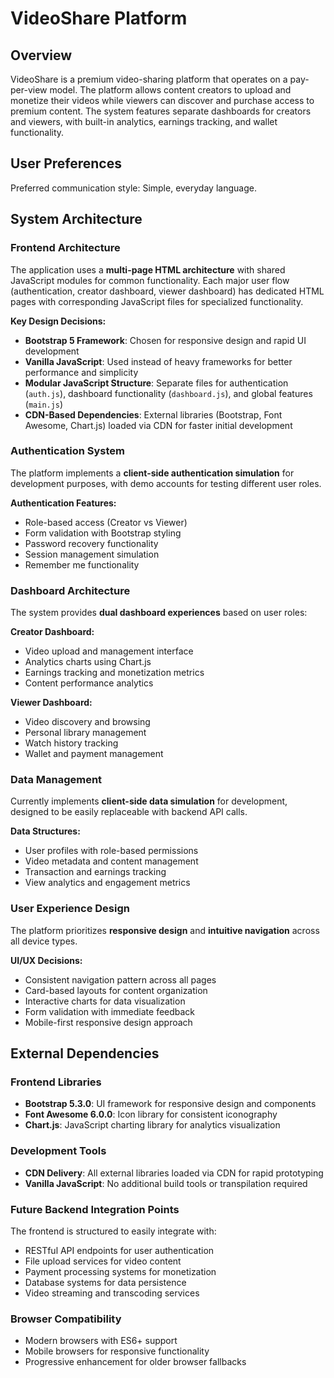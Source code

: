 # VideoShare Platform

## Overview

VideoShare is a premium video-sharing platform that operates on a pay-per-view model. The platform allows content creators to upload and monetize their videos while viewers can discover and purchase access to premium content. The system features separate dashboards for creators and viewers, with built-in analytics, earnings tracking, and wallet functionality.

## User Preferences

Preferred communication style: Simple, everyday language.

## System Architecture

### Frontend Architecture
The application uses a **multi-page HTML architecture** with shared JavaScript modules for common functionality. Each major user flow (authentication, creator dashboard, viewer dashboard) has dedicated HTML pages with corresponding JavaScript files for specialized functionality.

**Key Design Decisions:**
- **Bootstrap 5 Framework**: Chosen for responsive design and rapid UI development
- **Vanilla JavaScript**: Used instead of heavy frameworks for better performance and simplicity
- **Modular JavaScript Structure**: Separate files for authentication (`auth.js`), dashboard functionality (`dashboard.js`), and global features (`main.js`)
- **CDN-Based Dependencies**: External libraries (Bootstrap, Font Awesome, Chart.js) loaded via CDN for faster initial development

### Authentication System
The platform implements a **client-side authentication simulation** for development purposes, with demo accounts for testing different user roles.

**Authentication Features:**
- Role-based access (Creator vs Viewer)
- Form validation with Bootstrap styling
- Password recovery functionality
- Session management simulation
- Remember me functionality

### Dashboard Architecture
The system provides **dual dashboard experiences** based on user roles:

**Creator Dashboard:**
- Video upload and management interface
- Analytics charts using Chart.js
- Earnings tracking and monetization metrics
- Content performance analytics

**Viewer Dashboard:**
- Video discovery and browsing
- Personal library management
- Watch history tracking
- Wallet and payment management

### Data Management
Currently implements **client-side data simulation** for development, designed to be easily replaceable with backend API calls.

**Data Structures:**
- User profiles with role-based permissions
- Video metadata and content management
- Transaction and earnings tracking
- View analytics and engagement metrics

### User Experience Design
The platform prioritizes **responsive design** and **intuitive navigation** across all device types.

**UI/UX Decisions:**
- Consistent navigation pattern across all pages
- Card-based layouts for content organization
- Interactive charts for data visualization
- Form validation with immediate feedback
- Mobile-first responsive design approach

## External Dependencies

### Frontend Libraries
- **Bootstrap 5.3.0**: UI framework for responsive design and components
- **Font Awesome 6.0.0**: Icon library for consistent iconography
- **Chart.js**: JavaScript charting library for analytics visualization

### Development Tools
- **CDN Delivery**: All external libraries loaded via CDN for rapid prototyping
- **Vanilla JavaScript**: No additional build tools or transpilation required

### Future Backend Integration Points
The frontend is structured to easily integrate with:
- RESTful API endpoints for user authentication
- File upload services for video content
- Payment processing systems for monetization
- Database systems for data persistence
- Video streaming and transcoding services

### Browser Compatibility
- Modern browsers with ES6+ support
- Mobile browsers for responsive functionality
- Progressive enhancement for older browser fallbacks